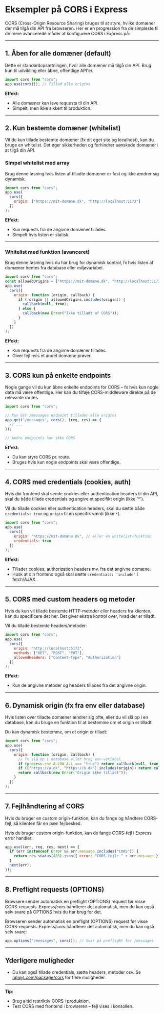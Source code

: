# Eksempler på CORS i Express

CORS (Cross-Origin Resource Sharing) bruges til at styre, hvilke domæner der må tilgå din API fra browseren. Her er en progression fra de simpleste til de mere avancerede måder at konfigurere CORS i Express på:

---

## 1. Åben for alle domæner (default)

Dette er standardopsætningen, hvor alle domæner må tilgå din API. Brug kun til udvikling eller åbne, offentlige API'er.

```js
import cors from "cors";
app.use(cors()); // Tillad alle origins
```

**Effekt:**

- Alle domæner kan lave requests til din API.
- Simpelt, men ikke sikkert til produktion.

---

## 2. Kun bestemte domæner (whitelist)

Vil du kun tillade bestemte domæner (fx dit eget site og localhost), kan du bruge en whitelist. Det øger sikkerheden og forhindrer uønskede domæner i at tilgå din API.

### Simpel whitelist med array

Brug denne løsning hvis listen af tilladte domæner er fast og ikke ændrer sig dynamisk.

```js
import cors from "cors";
app.use(
  cors({
    origin: ["https://mit-domæne.dk", "http://localhost:5173"]
  })
);
```

**Effekt:**

- Kun requests fra de angivne domæner tillades.
- Simpelt hvis listen er statisk.

---

### Whitelist med funktion (avanceret)

Brug denne løsning hvis du har brug for dynamisk kontrol, fx hvis listen af domæner hentes fra database eller miljøvariabel.

```js
import cors from "cors";
const allowedOrigins = ["https://mit-domæne.dk", "http://localhost:5173"];
app.use(
  cors({
    origin: function (origin, callback) {
      if (!origin || allowedOrigins.includes(origin)) {
        callback(null, true);
      } else {
        callback(new Error("Ikke tilladt af CORS"));
      }
    }
  })
);
```

**Effekt:**

- Kun requests fra de angivne domæner tillades.
- Giver fejl hvis et andet domæne prøver.

---

## 3. CORS kun på enkelte endpoints

Nogle gange vil du kun åbne enkelte endpoints for CORS – fx hvis kun nogle data må være offentlige. Her kan du tilføje CORS-middleware direkte på de relevante routes.

```js
import cors from "cors";

// Kun GET /messages endpoint tillader alle origins
app.get("/messages", cors(), (req, res) => {
  // ...
});

// Andre endpoints har ikke CORS
```

**Effekt:**

- Du kan styre CORS pr. route.
- Bruges hvis kun nogle endpoints skal være offentlige.

---

## 4. CORS med credentials (cookies, auth)

Hvis din frontend skal sende cookies eller authentication headers til din API, skal du både tillade credentials og angive et specifikt origin (ikke '\*').

Vil du tillade cookies eller authentication headers, skal du sætte både `credentials: true` og `origin` til en specifik værdi (ikke `*`).

```js
import cors from "cors";
app.use(
  cors({
    origin: "https://mit-domæne.dk", // eller en whitelist-funktion
    credentials: true
  })
);
```

**Effekt:**

- Tillader cookies, authorization headers mv. fra det angivne domæne.
- Husk at din frontend også skal sætte `credentials: 'include'` i fetch/AJAX.

---

## 5. CORS med custom headers og metoder

Hvis du kun vil tillade bestemte HTTP-metoder eller headers fra klienten, kan du specificere det her. Det giver ekstra kontrol over, hvad der er tilladt.

Vil du tillade bestemte headers/metoder:

```js
import cors from "cors";
app.use(
  cors({
    origin: "http://localhost:5173",
    methods: ["GET", "POST", "PUT"],
    allowedHeaders: ["Content-Type", "Authorization"]
  })
);
```

**Effekt:**

- Kun de angivne metoder og headers tillades fra det angivne origin.

---

## 6. Dynamisk origin (fx fra env eller database)

Hvis listen over tilladte domæner ændrer sig ofte, eller du vil slå op i en database, kan du bruge en funktion til at bestemme om et origin er tilladt.

Du kan dynamisk bestemme, om et origin er tilladt:

```js
import cors from "cors";
app.use(
  cors({
    origin: function (origin, callback) {
      // Fx slå op i database eller brug env-variabel
      if (process.env.ALLOW_ALL === "true") return callback(null, true);
      if (["https://a.dk", "https://b.dk"].includes(origin)) return callback(null, true);
      return callback(new Error("Origin ikke tilladt"));
    }
  })
);
```

---

## 7. Fejlhåndtering af CORS

Hvis du bruger en custom origin-funktion, kan du fange og håndtere CORS-fejl, så klienten får en pæn fejlbesked.

Hvis du bruger custom origin-funktion, kan du fange CORS-fejl i Express error handler:

```js
app.use((err, req, res, next) => {
  if (err instanceof Error && err.message.includes("CORS")) {
    return res.status(403).json({ error: "CORS-fejl: " + err.message });
  }
  next(err);
});
```

---

## 8. Preflight requests (OPTIONS)

Browsere sender automatisk en preflight (OPTIONS) request før visse CORS-requests. Express/cors håndterer det automatisk, men du kan også selv svare på OPTIONS hvis du har brug for det.

Browseren sender automatisk en preflight (OPTIONS) request før visse CORS-requests. Express/cors håndterer det automatisk, men du kan også selv svare:

```js
app.options("/messages", cors()); // Svar på preflight for /messages
```

---

## Yderligere muligheder

- Du kan også tillade credentials, sætte headers, metoder osv. Se [npmjs.com/package/cors](https://www.npmjs.com/package/cors) for flere muligheder.

---

**Tip:**

- Brug altid restriktiv CORS i produktion.
- Test CORS med frontend i browseren – fejl vises i konsollen.
